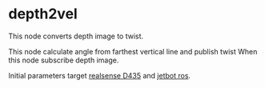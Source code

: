# depth2vel

This node converts depth image to twist.

This node calculate angle from farthest vertical line and publish twist When this node subscribe depth image.

Initial parameters target [realsense D435](https://github.com/IntelRealSense/realsense-ros) and [jetbot ros](https://github.com/GavinKane/jetbot_ros/tree/Controller).




